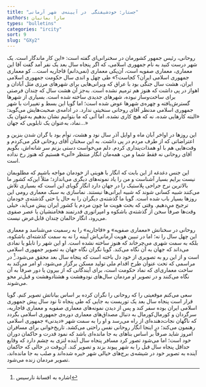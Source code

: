 ```yaml
--- 
title: "جستار: خودشیفتگی  در آیینه‌­ی  شهر آرمانی" 
authors: سارا بمانیان 
types: "bulletins" 
categories: "ircity" 
sort: 9 
slug: "GXy2" 
--- 
```

روحانی، رئیس‌ جمهور کشورمان در سخنرانی‌ای گفته است: «این کار ماندگار است. یک شهر درست کنید به نام جمهوری اسلامی، که اگر پنجاه سال بعد یک نفر آمد گفت آقا این معماری، معماری صفویه است، آن‌یکی معماری (نمی‌دانم) قاجاریه است... کو معماری جمهوری اسلامی ایران؟ کجاست؟» طی چهل و اندی سال حکومت جمهوری اسلامی ایران، هشت سال جنگی بود با عراق که ویرانی‌هایی برای شهرهای مرزی‌ مثل آبادان و اهواز در پی داشت که هنوز هم ترمیم نشده است. به‌جز آن هشت سال که  چندان فرصتی برای ساخت‌وساز نبوده، شهرهای جدیدی ساخته ‌شده است. بسیاری از شهرها گسترش‌یافته و چهره‌ی شهرها عوض شده است؛ اما گویا این بسط و تغییرات با شهر جمهوری اسلامی مدنظر آقای روحانی سنخیتی ندارد. در ادامه‌ی صحبت‌هایش می‌گوید: «البته کارهایی شده، نه که هیچ کاری نشده. اما آنی که ما بتوانیم نشان بدهیم به‌عنوان یک نماد، به‌عنوان یک تابلویی که جهان...»

این روزها در اواخر آبان ماه و اوایل آذر سال نود و هشت، توأم بود با  گران شدن بنزین و اعتراضاتی که از طرف مردم در پی داشت. به این سخنان آقای روحانی فکر می‌کردم و وقت‌هایی هم با او همذات‌پنداری کردم. دلم می‌خواست دستی بزنم سر شانه‌اش، بگویم آقای روحانی نه‌ فقط شما و من، همه‌مان انگار منتظر «آنی» هستیم که هنوز رخ نداده است.

 این جنس دغدغه از این بابت که انگار با هویتی از خودمان مواجه باشیم که مطلوبمان نیست برایم بسیار آشناست و من را یاد نمونه‌های دیگری می‌اندازد؛ مثلاً این‌که کشور ما بالاترین نرخ جراحی پلاستیک را در جهان دارد انگار گویای این است که بسیاری تلاش می‌کنند شبیه کسانی شوند که شبیه ایرانی‌ها نیستند. نماسازی به سبک معماری رومی این روزها بسیار باب شده است. گویا ما گذشته‌ی دیگران را به حال یا حتی گذشته‌ی خودمان ترجیح می‌دهیم. وقتی ‌که بحث هویت ما چون مردم یا کشور ایران پیش می‌آید، خیلی وقت‌ها صرفاً سخن از گذشته‌ي باشکوه و امپراتوری قدرتمند هخامنشیان یا عصر صفوی می‌رود، انگار حالمان چندان قابل‌عرض نیست.

روحانی در سخنانش «معماری صفویه» و «قاجاریه» را به رسمیت می‌شناسد و معماری این چهل سال را نه؛ اما در تبیین هویت آرمانی‌اش آیینه‌ را نه به سمت گذشته‌ای باشکوه، بلکه به سمت شهری می‌چرخاند که هنوز ساخته نشده است. او این شهر را  تابلو یا نمادی می‌داند که جهان به آن نگاه می‌کند. گویا نگران نگاه جهان به تصویر جمهوری اسلامی است و از این ‌رو به تصویری از خود دل ‌باخته است که پنجاه سال بعد محقق می‌شود.[^1] در مراسمی که تحت عنوان طرح اقدام ملی تولید مسکن برگزار می‌شود، او امر می‌کند به ساخت معماری‌ای که نماد حکومت است، برای آیندگانی که از بیرون یا دور صرفاً به آن نگاه می‌کنند و در تصویر او مردمان سال‌های نودوهشت و هشتادو‌هشت و قبل‌تر محو می‌شوند.

سعی می‌کنم موقعیتی را که روحانی را نگران کرده بر اساس بیاناتش تصویر کنم. گویا قرار است پنجاه سال بعد یک توریست به ‌جایی که طی پنجاه تا نود سال پیش جمهوری اسلامی ایران بوده سفر کند و پس از دیدن نمونه‌های معماری صفویه و معماری قاجاریه، سرگردان و کورمال‌کورمال به دنبال مصداق‌های معماری دوره‌ی جمهوری اسلامی بگردد که ناگهان نجات‌دهنده‌ای از راه می‌رسد و او را به سمت شهر «دیدنی» جمهوری اسلامی رهنمون می‌کند؛ در اینجا انگار روحانی نفس راحتی می‌کشد. تاریخ‌خوانی برای مسافران امروز شاید صرفاً بر اساس بناهای به ‌جا مانده‌ای باشد که نمود قدرت و حاکمان دوران خود است؛ اما می‌شود تصور کرد مسافر پنجاه سال آینده لنزی به چشم دارد که وقایع حداقل پنجاه سال قبل را به شهر پیوند بزند و تصویر کند. آن‌وقت در حالی ‌که حاکمان آینده به تصویر خود در شیشه‌ی برج‌های خیالی شهر خیره شده‌اند و صلب به‌ جا مانده‌اند، تصویر مردمان زنده می‌شود.

[^1]: اشاره به افسانۀ نارسیس

